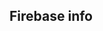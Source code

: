 ## Firebase info


<script src="https://www.gstatic.com/firebasejs/4.12.1/firebase.js"></script>
<script>
  // Initialize Firebase
  var config = {
    apiKey: "AIzaSyB449TZG4sds9XuDoIalxUtNGwWkyRG0GM",
    authDomain: "cs-290-final.firebaseapp.com",
    databaseURL: "https://cs-290-final.firebaseio.com",
    projectId: "cs-290-final",
    storageBucket: "cs-290-final.appspot.com",
    messagingSenderId: "1013644465157"
  };
  firebase.initializeApp(config);
</script>
